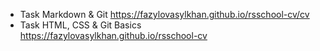 
- Task Markdown & Git https://fazylovasylkhan.github.io/rsschool-cv/cv
- Task HTML, CSS & Git Basics https://fazylovasylkhan.github.io/rsschool-cv

